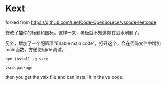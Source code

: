 # Kext

forked from https://github.com/LeetCode-OpenSource/vscode-leetcode

修改了插件的标题和图标，这样一来，老板就不知道你在划水刷题了。

另外，增加了一个配置项“Enable main code”，打开这个，会在代码文件中增加main函数，方便使用ide调试。

```
npm install -g vsce
```

```
vsce package
```

then you get the vsix file and can install it in the vs code.

